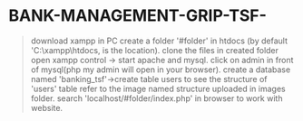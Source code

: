 # BANK-MANAGEMENT-GRIP-TSF-
  > download xampp in PC
  > create a folder '#folder' in htdocs (by default 'C:\xampp\htdocs, is the location).
  > clone the files in created folder
  > open xampp control -> start apache and mysql.
  > click on admin in front of mysql(php my admin will open in your browser).
  > create a database named 'banking_tsf'->create table users
  > to see the structure of 'users' table refer to the image named structure uploaded in images folder.
  >  search 'localhost/#folder/index.php' in browser to work with website.  
